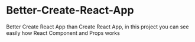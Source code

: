 # Better-Create-React-App
Better Create React App than Create React App, in this project you can see easily how React Component and Props works
